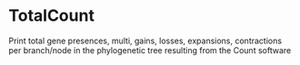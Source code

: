 # TotalCount
Print total gene presences, multi, gains, losses, expansions, contractions per branch/node in the phylogenetic tree resulting from the Count software
